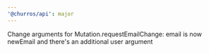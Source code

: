 ```yaml
---
'@churros/api': major
---
```


Change arguments for Mutation.requestEmailChange: email is now newEmail and there's an additional user argument
